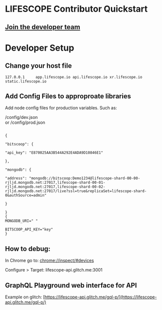 # LIFESCOPE Contributor Quickstart

## [Join the developer team](https://lifescope.io/open-source/)

# Developer Setup

## Change your host file
  
```
127.0.0.1     app.lifescope.io api.lifescope.io xr.lifescope.io static.lifescope.io
```

## Add Config Files to approproate libraries

Add node config files for production variables. 
Such as: 

/config/dev.json  
or
/config/prod.json
~~~

{

"bitscoop": {

"api_key": "E870025AA3B544A292E4ADA9D10846E1"

},

"mongodb": {

"address": "mongodb://bitscoop:Demo1234@lifescope-shard-00-00-rjljd.mongodb.net:27017,lifescope-shard-00-01-rjljd.mongodb.net:27017,lifescope-shard-00-02-rjljd.mongodb.net:27017/live?ssl=true&replicaSet=lifescope-shard-0&authSource=admin"

}

} 
{
MONGODB_URI=" "

BITSCOOP_API_KEY="key"
}
~~~

## How to debug:

In Chrome go to: [chrome://inspect/#devices](chrome://inspect/#devices)

Configure > Target: lifescope-api.glitch.me:3001

## GraphQL Playground web interface for API

Example on glitch:
[https://lifescope-api.glitch.me/gql-p/](https://lifescope-api.glitch.me/gql-p/)
<!--stackedit_data:
eyJoaXN0b3J5IjpbLTE3MTMxOTQ1NDMsLTE0OTAyMTU4MzAsLT
E5NjcyMzYyNzgsLTE4NDExNzMyNl19
-->